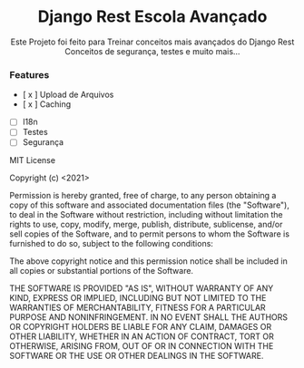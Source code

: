 <h1 align="center">Django Rest Escola Avançado</h1>
<p align="center">
    Este Projeto foi feito para Treinar conceitos mais avançados do Django Rest<br>
    Conceitos de segurança, testes e muito mais...
    <br>
</p>

### Features

- [ x ] Upload de Arquivos
- [ x ] Caching
- [ ] l18n
- [ ] Testes
- [ ] Segurança

MIT License

Copyright (c) <2021> <Pedro Demeu>

Permission is hereby granted, free of charge, to any person obtaining a copy
of this software and associated documentation files (the "Software"), to deal
in the Software without restriction, including without limitation the rights
to use, copy, modify, merge, publish, distribute, sublicense, and/or sell
copies of the Software, and to permit persons to whom the Software is
furnished to do so, subject to the following conditions:

The above copyright notice and this permission notice shall be included in all
copies or substantial portions of the Software.

THE SOFTWARE IS PROVIDED "AS IS", WITHOUT WARRANTY OF ANY KIND, EXPRESS OR
IMPLIED, INCLUDING BUT NOT LIMITED TO THE WARRANTIES OF MERCHANTABILITY,
FITNESS FOR A PARTICULAR PURPOSE AND NONINFRINGEMENT. IN NO EVENT SHALL THE
AUTHORS OR COPYRIGHT HOLDERS BE LIABLE FOR ANY CLAIM, DAMAGES OR OTHER
LIABILITY, WHETHER IN AN ACTION OF CONTRACT, TORT OR OTHERWISE, ARISING FROM,
OUT OF OR IN CONNECTION WITH THE SOFTWARE OR THE USE OR OTHER DEALINGS IN THE
SOFTWARE.